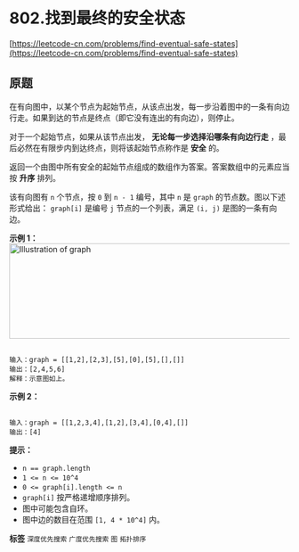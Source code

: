 # 802.找到最终的安全状态
[https://leetcode-cn.com/problems/find-eventual-safe-states](https://leetcode-cn.com/problems/find-eventual-safe-states) 
## 原题
在有向图中，以某个节点为起始节点，从该点出发，每一步沿着图中的一条有向边行走。如果到达的节点是终点（即它没有连出的有向边），则停止。

对于一个起始节点，如果从该节点出发， **无论每一步选择沿哪条有向边行走** ，最后必然在有限步内到达终点，则将该起始节点称作是 **安全** 的。

返回一个由图中所有安全的起始节点组成的数组作为答案。答案数组中的元素应当按 **升序** 排列。

该有向图有 `n` 个节点，按 `0` 到 `n - 1` 编号，其中 `n` 是 `graph` 的节点数。图以下述形式给出： `graph[i]` 是编号 `j` 节点的一个列表，满足 `(i, j)` 是图的一条有向边。

 
 **示例 1：** 
<img alt="Illustration of graph" src="https://s3-lc-upload.s3.amazonaws.com/uploads/2018/03/17/picture1.png" style="height: 171px; width: 600px;" />
```

输入：graph = [[1,2],[2,3],[5],[0],[5],[],[]]
输出：[2,4,5,6]
解释：示意图如上。

```
 **示例 2：** 

```

输入：graph = [[1,2,3,4],[1,2],[3,4],[0,4],[]]
输出：[4]

```
 

 **提示：** 
-  `n == graph.length` 
-  `1 <= n <= 10^4` 
-  `0 <= graph[i].length <= n` 
-  `graph[i]` 按严格递增顺序排列。
- 图中可能包含自环。
- 图中边的数目在范围 `[1, 4 * 10^4]` 内。
 
**标签**
`深度优先搜索` `广度优先搜索` `图` `拓扑排序` 


## 
```go

```
>
